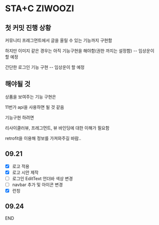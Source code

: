 # STA+C ZIWOOZI

## 첫 커밋 진행 상황

커뮤니티 프레그먼트에서 글을 올릴 수 있는 기능까지 구현함

하지만 이미지 같은 경우는 아직 기능구현을 해야함(권한 까지는 설정함) -- 임상운이 할 예정

간단한 로그인 기능 구현 -- 임상운이 할 예정

## 해야될 것
상품을 보여주는 기능 구현은 

11번가 api을 사용하면 될 것 같음

기능구현 하려면

리사이클러뷰, 프레그먼트, 뷰 바인딩에 대한 이해가 필요함 

retrofit을 이용해 정보를 가져와주길 바람..

## 09.21
- [x] 로고 적용
- [x] 로고 시안 제작
- [ ] 로그인 EditText 언더바 색상 변경
- [ ] navbar 추가 및 아이콘 변경
- [x] 런칭

## 09.24
END 
